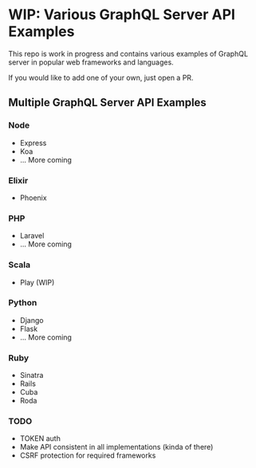 # WIP: Various GraphQL Server API Examples

This repo is work in progress and contains various examples of GraphQL server in popular web frameworks and languages.

If you would like to add one of your own, just open a PR.

## Multiple GraphQL Server API Examples

### Node
* Express
* Koa
* ... More coming

### Elixir
* Phoenix

### PHP
* Laravel
* ... More coming

### Scala
* Play (WIP)

### Python
* Django
* Flask
* ... More coming

### Ruby
* Sinatra
* Rails
* Cuba
* Roda

### TODO
* TOKEN auth
* Make API consistent in all implementations (kinda of there)
* CSRF protection for required frameworks
